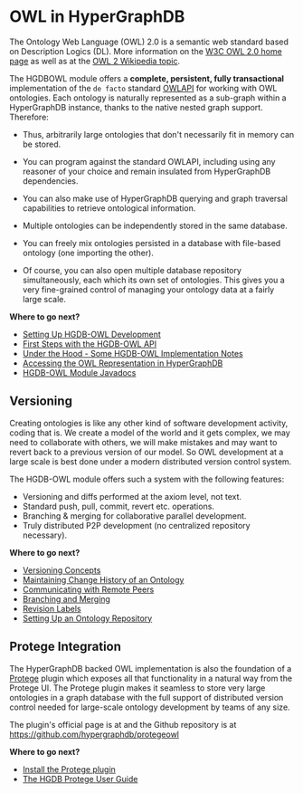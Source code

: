 # OWL in HyperGraphDB

The Ontology Web Language (OWL) 2.0 is a semantic web standard based on Description Logics (DL). More information on the [W3C OWL 2.0 home page](http://www.w3.org/TR/owl2-overview/) as well as at the [OWL 2 Wikipedia topic](http://en.wikipedia.org/wiki/Web_Ontology_Language).

The HGDBOWL module offers a **complete, persistent, fully transactional** implementation of the `de facto` standard [OWLAPI](http://owlapi.sourceforge.net/) for working with OWL ontologies. Each ontology is naturally represented as a sub-graph within a HyperGraphDB instance, thanks to the native nested graph support. Therefore:

* Thus, arbitrarily large ontologies that don't necessarily fit in memory can be stored.

* You can program against the standard OWLAPI, including using any reasoner of your choice and remain insulated from HyperGraphDB dependencies. 

* You can also make use of HyperGraphDB querying and graph traversal capabilities to retrieve ontological information.

* Multiple ontologies can be independently stored in the same database.

* You can freely mix ontologies persisted in a database with file-based ontology (one importing the other).

* Of course, you can also open multiple database repository simultaneously, each which its own set of ontologies. This gives you a very fine-grained control of managing your ontology data at a fairly large scale. 

**Where to go next?**

* [Setting Up HGDB-OWL Development](SettingUpHGDBOWLDevelopment)
* [First Steps with the HGDB-OWL API](FirstStepswiththeHGDBOWLAPI)
* [Under the Hood - Some HGDB-OWL Implementation Notes](UndertheHoodSomeHGDBOWLImplementationNotes)
* [Accessing the OWL Representation in HyperGraphDB](AccessingtheOWLRepresentationinHyperGraphDB)
* <a target="_blank" href="http://www.hypergraphdb.org/docs/apps/owl/index.html">HGDB-OWL Module Javadocs</a>

## Versioning

Creating ontologies is like any other kind of software development activity, coding that is. We create a model of the world and it gets complex, we may need to collaborate with others, we will make mistakes and may want to revert back to a previous version of our model. So OWL development at a large scale is best done under a modern distributed version control system. 

The HGDB-OWL module offers such a system with the following features:

* Versioning and diffs performed at the axiom level, not text.
* Standard push, pull, commit, revert etc. operations.
* Branching & merging for collaborative parallel development.
* Truly distributed P2P development (no centralized repository necessary).

**Where to go next?**

* [Versioning Concepts](VersioningConcepts)
* [Maintaining Change History of an Ontology](MaintainingChangeHistoryofanOntology)
* [Communicating with Remote Peers](CommunicatingwithRemotePeers)
* [Branching and Merging](BranchingandMerging)
* [Revision Labels](RevisionLabels)
* [Setting Up an Ontology Repository](SettingUpanOntologyRepository)

## Protege Integration

The HyperGraphDB backed OWL implementation is also the foundation of a <a target="_blank" href="http://protege.stanford.edu/">Protege</a> plugin which exposes all that functionality in a natural way from the Protege UI. The Protege plugin makes it seamless to store very large ontologies in a graph database with the full support of distributed version control needed for large-scale ontology development by teams of any size. 

The plugin's official page is at <a target="_blank" href="http://hypergraphdb.org/?project=protegeowl&page=Home"></a> and the Github repository is at https://github.com/hypergraphdb/protegeowl

**Where to go next?**

* <a target="_blank" href="http://hypergraphdb.org/?project=protegeowl&page=InstallingProtegeHGDB">Install the Protege plugin</a>
* <a target="_blank" href="http://hypergraphdb.org/?project=protegeowl&page=ProtegeHGDBUserGuide">The HGDB Protege User Guide</a>
